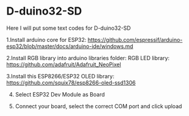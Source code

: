 # D-duino32-SD
Here I will put some text codes for D-duino32-SD

1.Install arduino core for ESP32:
https://github.com/espressif/arduino-esp32/blob/master/docs/arduino-ide/windows.md

2.Install RGB library into arduino libraries folder:
RGB LED library: https://github.com/adafruit/Adafruit_NeoPixel

3.Install this ESP8266/ESP32 OLED library: 
https://github.com/squix78/esp8266-oled-ssd1306

4. Select ESP32 Dev Module as Board

5. Connect your board, select the correct COM port and click upload
